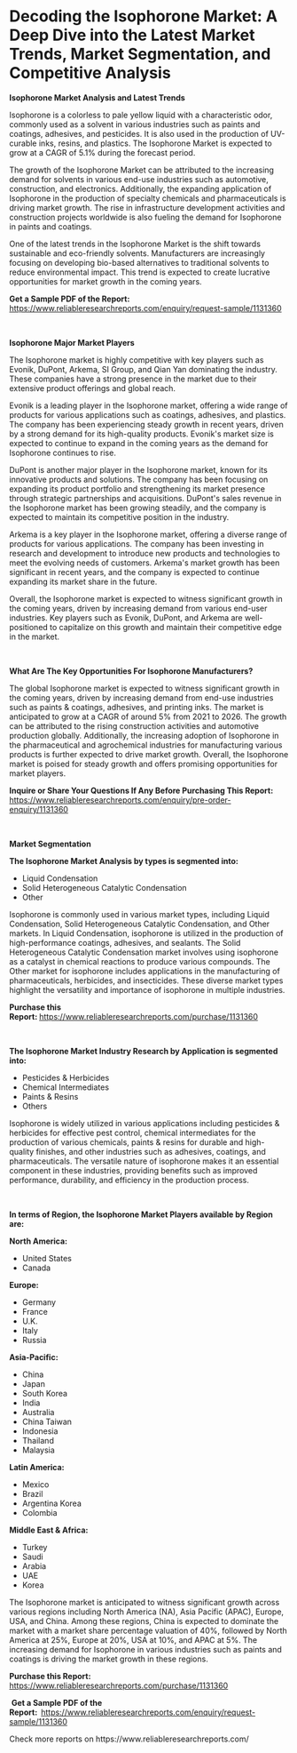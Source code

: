 <p><h1>Decoding the Isophorone Market: A Deep Dive into the Latest Market Trends, Market Segmentation, and Competitive Analysis</h1></p><p><strong>Isophorone Market Analysis and Latest Trends</strong></p>
<p><p>Isophorone is a colorless to pale yellow liquid with a characteristic odor, commonly used as a solvent in various industries such as paints and coatings, adhesives, and pesticides. It is also used in the production of UV-curable inks, resins, and plastics. The Isophorone Market is expected to grow at a CAGR of 5.1% during the forecast period.</p><p>The growth of the Isophorone Market can be attributed to the increasing demand for solvents in various end-use industries such as automotive, construction, and electronics. Additionally, the expanding application of Isophorone in the production of specialty chemicals and pharmaceuticals is driving market growth. The rise in infrastructure development activities and construction projects worldwide is also fueling the demand for Isophorone in paints and coatings.</p><p>One of the latest trends in the Isophorone Market is the shift towards sustainable and eco-friendly solvents. Manufacturers are increasingly focusing on developing bio-based alternatives to traditional solvents to reduce environmental impact. This trend is expected to create lucrative opportunities for market growth in the coming years.</p></p>
<p><strong>Get a Sample PDF of the Report:&nbsp;</strong> <a href="https://www.reliableresearchreports.com/enquiry/request-sample/1131360">https://www.reliableresearchreports.com/enquiry/request-sample/1131360</a></p>
<p>&nbsp;</p>
<p><strong>Isophorone Major Market Players</strong></p>
<p><p>The Isophorone market is highly competitive with key players such as Evonik, DuPont, Arkema, SI Group, and Qian Yan dominating the industry. These companies have a strong presence in the market due to their extensive product offerings and global reach.</p><p>Evonik is a leading player in the Isophorone market, offering a wide range of products for various applications such as coatings, adhesives, and plastics. The company has been experiencing steady growth in recent years, driven by a strong demand for its high-quality products. Evonik's market size is expected to continue to expand in the coming years as the demand for Isophorone continues to rise.</p><p>DuPont is another major player in the Isophorone market, known for its innovative products and solutions. The company has been focusing on expanding its product portfolio and strengthening its market presence through strategic partnerships and acquisitions. DuPont's sales revenue in the Isophorone market has been growing steadily, and the company is expected to maintain its competitive position in the industry.</p><p>Arkema is a key player in the Isophorone market, offering a diverse range of products for various applications. The company has been investing in research and development to introduce new products and technologies to meet the evolving needs of customers. Arkema's market growth has been significant in recent years, and the company is expected to continue expanding its market share in the future.</p><p>Overall, the Isophorone market is expected to witness significant growth in the coming years, driven by increasing demand from various end-user industries. Key players such as Evonik, DuPont, and Arkema are well-positioned to capitalize on this growth and maintain their competitive edge in the market.</p></p>
<p>&nbsp;</p>
<p><strong>What Are The Key Opportunities For Isophorone Manufacturers?</strong></p>
<p><p>The global Isophorone market is expected to witness significant growth in the coming years, driven by increasing demand from end-use industries such as paints & coatings, adhesives, and printing inks. The market is anticipated to grow at a CAGR of around 5% from 2021 to 2026. The growth can be attributed to the rising construction activities and automotive production globally. Additionally, the increasing adoption of Isophorone in the pharmaceutical and agrochemical industries for manufacturing various products is further expected to drive market growth. Overall, the Isophorone market is poised for steady growth and offers promising opportunities for market players.</p></p>
<p><strong>Inquire or Share Your Questions If Any Before Purchasing This Report:</strong> <a href="https://www.reliableresearchreports.com/enquiry/pre-order-enquiry/1131360">https://www.reliableresearchreports.com/enquiry/pre-order-enquiry/1131360</a></p>
<p>&nbsp;</p>
<p><strong>Market Segmentation</strong></p>
<p><strong>The Isophorone Market Analysis by types is segmented into:</strong></p>
<p><ul><li>Liquid Condensation</li><li>Solid Heterogeneous Catalytic Condensation</li><li>Other</li></ul></p>
<p><p>Isophorone is commonly used in various market types, including Liquid Condensation, Solid Heterogeneous Catalytic Condensation, and Other markets. In Liquid Condensation, isophorone is utilized in the production of high-performance coatings, adhesives, and sealants. The Solid Heterogeneous Catalytic Condensation market involves using isophorone as a catalyst in chemical reactions to produce various compounds. The Other market for isophorone includes applications in the manufacturing of pharmaceuticals, herbicides, and insecticides. These diverse market types highlight the versatility and importance of isophorone in multiple industries.</p></p>
<p><strong>Purchase this Report:&nbsp;</strong><a href="https://www.reliableresearchreports.com/purchase/1131360">https://www.reliableresearchreports.com/purchase/1131360</a></p>
<p>&nbsp;</p>
<p><strong>The Isophorone Market Industry Research by Application is segmented into:</strong></p>
<p><ul><li>Pesticides & Herbicides</li><li>Chemical Intermediates</li><li>Paints & Resins</li><li>Others</li></ul></p>
<p><p>Isophorone is widely utilized in various applications including pesticides & herbicides for effective pest control, chemical intermediates for the production of various chemicals, paints & resins for durable and high-quality finishes, and other industries such as adhesives, coatings, and pharmaceuticals. The versatile nature of isophorone makes it an essential component in these industries, providing benefits such as improved performance, durability, and efficiency in the production process.</p></p>
<p>&nbsp;</p>
<p><strong>In terms of Region, the Isophorone Market Players available by Region are:</strong></p>
<p>
    <p> <strong> North America: </strong>
        <ul>
            <li>United States</li>
            <li>Canada</li>
        </ul>
        </p> 
    <p> <strong> Europe: </strong>
        <ul>
            <li>Germany</li>
            <li>France</li>
            <li>U.K.</li>
            <li>Italy</li>
            <li>Russia</li>
        </ul>
        </p> 
    <p> <strong> Asia-Pacific: </strong>
        <ul>
            <li>China</li>
            <li>Japan</li>
            <li>South Korea</li>
            <li>India</li>
            <li>Australia</li>
            <li>China Taiwan</li>
            <li>Indonesia</li>
            <li>Thailand</li>
            <li>Malaysia</li>
        </ul>
        </p> 
    <p> <strong> Latin America: </strong>
        <ul>
            <li>Mexico</li>
            <li>Brazil</li>
            <li>Argentina Korea</li>
            <li>Colombia</li>
        </ul>
        </p> 
    <p> <strong> Middle East & Africa: </strong>
        <ul>
            <li>Turkey</li>
            <li>Saudi</li>
            <li>Arabia</li>
            <li>UAE</li>
            <li>Korea</li>
        </ul>
    </p>
    </p>
<p><p>The Isophorone market is anticipated to witness significant growth across various regions including North America (NA), Asia Pacific (APAC), Europe, USA, and China. Among these regions, China is expected to dominate the market with a market share percentage valuation of 40%, followed by North America at 25%, Europe at 20%, USA at 10%, and APAC at 5%. The increasing demand for Isophorone in various industries such as paints and coatings is driving the market growth in these regions.</p></p>
<p><strong>Purchase this Report: </strong><a href="https://www.reliableresearchreports.com/purchase/1131360">https://www.reliableresearchreports.com/purchase/1131360</a></p>
<p>&nbsp;<strong>Get a Sample PDF of the Report:&nbsp;&nbsp;</strong><a href="https://www.reliableresearchreports.com/enquiry/request-sample/1131360">https://www.reliableresearchreports.com/enquiry/request-sample/1131360</a></p>
<p><strong></strong></p>
<p>Check more reports on https://www.reliableresearchreports.com/</p>